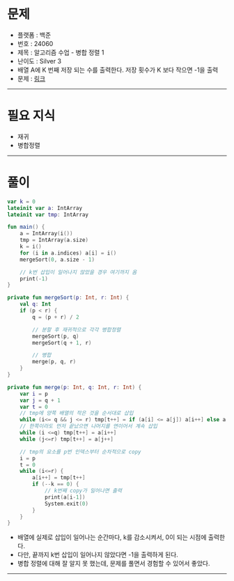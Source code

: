 # 문제
- 플랫폼 : 백준
- 번호 : 24060
- 제목 : 알고리즘 수업 - 병합 정렬 1
- 난이도 : Silver 3
- 배열 A에 K 번째 저장 되는 수를 출력한다. 저장 횟수가 K 보다 작으면 -1을 출력
- 문제 : <a href="https://www.acmicpc.net/problem/24060" target="_blank">링크</a>

---

# 필요 지식
- 재귀
- 병합정렬

---

# 풀이
```kotlin
var k = 0
lateinit var a: IntArray
lateinit var tmp: IntArray

fun main() {
    a = IntArray(i())
    tmp = IntArray(a.size)
    k = i()
    for (i in a.indices) a[i] = i()
    mergeSort(0, a.size - 1)

    // k번 삽입이 일어나지 않았을 경우 여기까지 옴
    print(-1)
}

private fun mergeSort(p: Int, r: Int) {
    val q: Int
    if (p < r) {
        q = (p + r) / 2

        // 분할 후 재귀적으로 각각 병합정렬
        mergeSort(p, q)
        mergeSort(q + 1, r)

        // 병합
        merge(p, q, r)
    }
}

private fun merge(p: Int, q: Int, r: Int) {
    var i = p
    var j = q + 1
    var t = 0
    // tmp에 양쪽 배열의 작은 것을 순서대로 삽입
    while (i<= q && j <= r) tmp[t++] = if (a[i] <= a[j]) a[i++] else a[j++]
    // 한쪽이라도 먼저 끝났으면 나머지를 연이어서 계속 삽입
    while (i <=q) tmp[t++] = a[i++]
    while (j<=r) tmp[t++] = a[j++]

    // tmp의 요소를 p번 인덱스부터 순차적으로 copy
    i = p
    t = 0
    while (i<=r) {
        a[i++] = tmp[t++]
        if (--k == 0) {
            // k번째 copy가 일어나면 출력
            print(a[i-1])
            System.exit(0)
        }
    }
}
```
- 배열에 실제로 삽입이 일어나는 순간마다, k를 감소시켜서, 0이 되는 시점에 출력한다.
- 다만, 끝까지 k번 삽입이 일어나지 않았다면 -1을 출력하게 된다.
- 병합 정렬에 대해 잘 알지 못 했는데, 문제를 풀면서 경험할 수 있어서 좋았다. 

---
